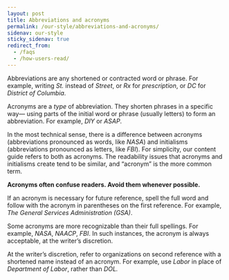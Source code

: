 ```yaml
---
layout: post
title: Abbreviations and acronyms
permalink: /our-style/abbreviations-and-acronyms/
sidenav: our-style
sticky_sidenav: true
redirect_from:
  - /faqs
  - /how-users-read/
---
```


Abbreviations are any shortened or contracted word or phrase. For example, writing *St.* instead of *Street*, or *Rx* for *prescription*, or *DC* for *District of Columbia*.

Acronyms are a *type* of abbreviation. They shorten phrases in a specific way— using parts of the initial word or phrase (usually letters) to form an abbreviation. For example, *DIY* or *ASAP*.

In the most technical sense, there is a difference between acronyms (abbreviations pronounced as words, like *NASA*) and initialisms (abbreviations pronounced as letters, like *FBI*). For simplicity, our content guide refers to both as acronyms. The readability issues that acronyms and initialisms create tend to be similar, and “acronym” is the more common term.

**Acronyms often confuse readers. Avoid them whenever possible.**

If an acronym is necessary for future reference, spell the full word and follow with the acronym in parentheses on the first reference. For example, *The General Services Administration (GSA)*.

Some acronyms are more recognizable than their full spellings. For example, *NASA*, *NAACP*, *FBI*. In such instances, the acronym is always acceptable, at the writer’s discretion.

At the writer’s discretion, refer to organizations on second reference with a shortened name instead of an acronym. For example, use *Labor* in place of *Department of Labor*, rather than *DOL.*
